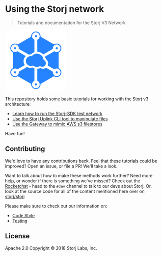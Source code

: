 # Using the Storj network

> Tutorials and documentation for the Storj V3 Network

![logo](assets/logo.png)

This repository holds some basic tutorials for working with the Storj v3 architecture:

- [Learn how to run the Storj-SDK test network](Test-network)
- [Use the Storj Uplink CLI tool to manipulate files](Uplink-CLI)
- [Use the Gateway to mimic AWS s3 filestores](S3-Gateway)

Have fun!

## Contributing

We'd love to have any contributions back. Feel that these tutorials could be improved? Open an issue, or file a PR! We'll take a look.

Want to talk about how to make these methods work further? Need more help, or wonder if there is something we've missed? Check out the [Rocketchat](https://community.storj.io) - head to the `#dev` channel to talk to our devs about Storj. Or, look at the source code for all of the content mentioned here over on [storj/storj](https://github.com/storj/storj)

Please make sure to check out our information on:

* [Code Style](code/Style.md)
* [Testing](code/Testing.md)

## License

Apache 2.0 Copyright © 2018 Storj Labs, Inc.
